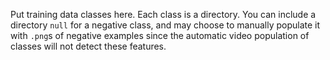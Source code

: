 Put training data classes here.  Each class is a directory.  You
can include a directory `null` for a negative class, and may 
choose to manually populate it with `.png`s of negative examples
since the automatic video population of classes will not 
detect these features.

